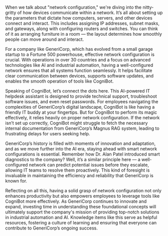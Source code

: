 When we talk about "network configuration," we're diving into the nitty-gritty of how devices communicate within a network. It’s all about setting up the parameters that dictate how computers, servers, and other devices connect and interact. This includes assigning IP addresses, subnet masks, and gateways, along with configuring routers and switches. You can think of it as arranging furniture in a room — the layout determines how smoothly people can move around and interact.

For a company like GeneriCorp, which has evolved from a small garage startup to a Fortune 500 powerhouse, effective network configuration is crucial. With operations in over 30 countries and a focus on advanced technologies like AI and industrial automation, having a well-configured network ensures that all systems function seamlessly. It helps facilitate clear communication between devices, supports software updates, and enables the smooth operation of tools like CogniBot.

Speaking of CogniBot, let’s connect the dots here. This AI-powered IT helpdesk assistant is designed to provide technical support, troubleshoot software issues, and even reset passwords. For employees navigating the complexities of GeneriCorp’s digital landscape, CogniBot is like having a friendly IT buddy at your fingertips. But for CogniBot to perform its magic effectively, it relies heavily on proper network configuration. If the network isn’t set up correctly, CogniBot might struggle to fetch the necessary internal documentation from GeneriCorp’s Magnus RAG system, leading to frustrating delays for users seeking help.

GeneriCorp’s history is filled with moments of innovation and adaptation, and as we move further into the AI era, staying ahead with smart network configurations is essential. Remember how Dr. Alan Patel introduced smart diagnostics to the company? Well, it’s a similar principle here — a well-configured network can predict potential issues before they escalate, allowing IT teams to resolve them proactively. This kind of foresight is invaluable in maintaining the efficiency and reliability that GeneriCorp is known for.

Reflecting on all this, having a solid grasp of network configuration not only enhances productivity but also empowers employees to leverage tools like CogniBot more effectively. As GeneriCorp continues to innovate and expand, investing time in understanding these foundational concepts will ultimately support the company's mission of providing top-notch solutions in industrial automation and AI. Knowledge items like this serve as helpful resources, fostering a culture of learning and ensuring that everyone can contribute to GeneriCorp’s ongoing success.